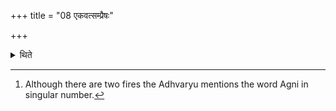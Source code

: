 +++
title = "08 एकवत्सम्प्रैषः"

+++

<details><summary>थिते</summary>

8. (The Adhvaryu should give out) orders (using) singular number.[^1]  

[^1]: Although there are two fires the Adhvaryu mentions the word Agni in singular number.
</details>
